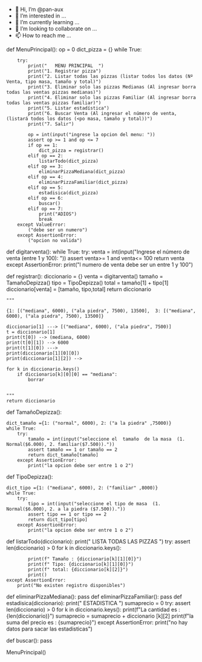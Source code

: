 - 👋 Hi, I’m @pan-aux
- 👀 I’m interested in ...
- 🌱 I’m currently learning ...
- 💞️ I’m looking to collaborate on ...
- 📫 How to reach me ...

<!---
pan-aux/pan-aux is a ✨ special ✨ repository because its `README.md` (this file) appears on your GitHub profile.
You can click the Preview link to take a look at your changes.
--->

def MenuPrincipal():
    op = 0
    dict_pizza = {}
    while True:
        
        try:
            print("   MENU PRINCIPAL  ")
            print("1. Registrar pizza")
            print("2. Listar todas las pizzas (listar todos los datos (Nº Venta, tipo masa, tamaño y total)")
            print("3. Eliminar solo las pizzas Medianas (Al ingresar borra todas las ventas pizzas medianas)")
            print("4. Eliminar solo las pizzas Familiar (Al ingresar borra todas las ventas pizzas familiar)")
            print("5. Listar estadística")
            print("6. Buscar Venta (Al ingresar el número de venta, (listará todos los datos (<po masa, tamaño y total))")
            print("7. Salir")
        
            op = int(input("ingrese la opcion del menu: "))
            assert op >= 1 and op <= 7
            if op == 1:
                dict_pizza = registrar()
            elif op == 2:
                listarTodo(dict_pizza)
            elif op == 3:
                eliminarPizzaMediana(dict_pizza)
            elif op == 4:
                eliminarPizzaFamiliar(dict_pizza)
            elif op == 5:
                estadisica(dict_pizza)
            elif op == 6:
                buscar()
            elif op == 7:
                print("ADIOS")
                break
        except ValueError:
            ("debe ser un numero")
        except AssertionError:
            ("opcion no valida")
        
def digitarventa():
    while True:
        try:
            venta = int(input("Ingrese el número de venta (entre 1 y 100): "))
            assert venta>= 1 and venta<= 100
            return venta 
        except AssertionError:
            print("l numero de venta debe ser un entre 1 y 100")

def  registrar():
    diccionario = {}
    venta = digitarventa()
    tamaño = TamañoDepizza()
    tipo = TipoDepizza()
    total = tamaño[1] + tipo[1]
    diccionario[venta] = [tamaño, tipo,total]
    return diccionario

    """

    {1: [("mediana", 6000), ("ala piedra", 7500), 13500],  3: [("mediana", 6000), ("ala piedra", 7500), 13500]}
    
    diccionario[1] ---> [("mediana", 6000), ("ala piedra", 7500)]
    t = diccionario[1]
    print(t[0]) --> (mediana, 6000)
    print(t[0][1]) --> 6000
    print(t[1][0]) --->
    print(diccionario[1][0][0])
    print(diccionario[1][2]) -->

    for k in diccionario.keys()
        if diccionario[k][0][0] == "mediana":
            borrar

    
    """
    return diccionario

def TamañoDepizza():
    
    dict_tamaño ={1: ("normal", 6000), 2: ("a la piedra" ,75000)}
    while True:
        try:
            tamaño = int(input("seleccione el  tamaño  de la masa  (1. Normal($6.000), 2. familiar($7.500))."))
            assert tamaño == 1 or tamaño == 2
            return dict_tamaño[tamaño]
        except AssertionError:
            print("la opcion debe ser entre 1 o 2")
    
def TipoDepizza():
    
    dict_tipo ={1: ("mediana", 6000), 2: ("familiar" ,8000)}
    while True:
        try:
            tipo = int(input("seleccione el tipo de masa  (1. Normal($6.000), 2. a la piedra ($7.500))."))
            assert tipo == 1 or tipo == 2
            return dict_tipo[tipo]
        except AssertionError:
            print("la opcion debe ser entre 1 o 2")
    
def  listarTodo(diccionario):
    print("   LISTA TODAS LAS PIZZAS   ")
    try:
        assert len(diccionario) > 0
        for k in diccionario.keys():
            
            print(f" Tamaño : {diccionario[k][1][0]}")
            print(f" Tipo: {diccionario[k][1][0]}")
            print(f" total: {diccionario[k][2]}")
            print()
    except AssertionError:
        print("No existen registro disponibles")
        
def eliminarPizzaMediana():
    pass
def eliminarPizzaFamiliar():
    pass
def estadisica(diccionario):
    print("   ESTADISTICA  ")
    sumaprecio = 0
    try:
        assert len(diccionario) > 0
        for k in diccionario.keys():
            print(f"La cantidad es : {len(diccionario)}")
            sumaprecio = sumaprecio + diccionario [k][2]
            print(f"la suma del precio es : {sumaprecio}")
    except AssertionError:
        print("no hay datos para sacar las estadisticas")

def buscar():
    pass


MenuPrincipal()
